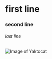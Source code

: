 # first line
### second line
###### last line
![Image of Yaktocat](https://octodex.github.com/images/yaktocat.png)
